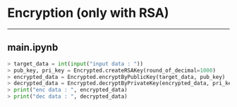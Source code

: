 
# Encryption (only with RSA)

*****

## main.ipynb

```python 
> target_data = int(input("input data : "))
> pub_key, pri_key = Encrypted.createRSAKey(round_of_decimal=1000)
> encrypted_data = Encrypted.encryptByPublicKey(target_data, pub_key)
> decrypted_data = Encrypted.decryptByPrivateKey(encrypted_data, pri_key)
> print("enc data : ", encrypted_data)
> print("dec data : ", decrypted_data)
```
